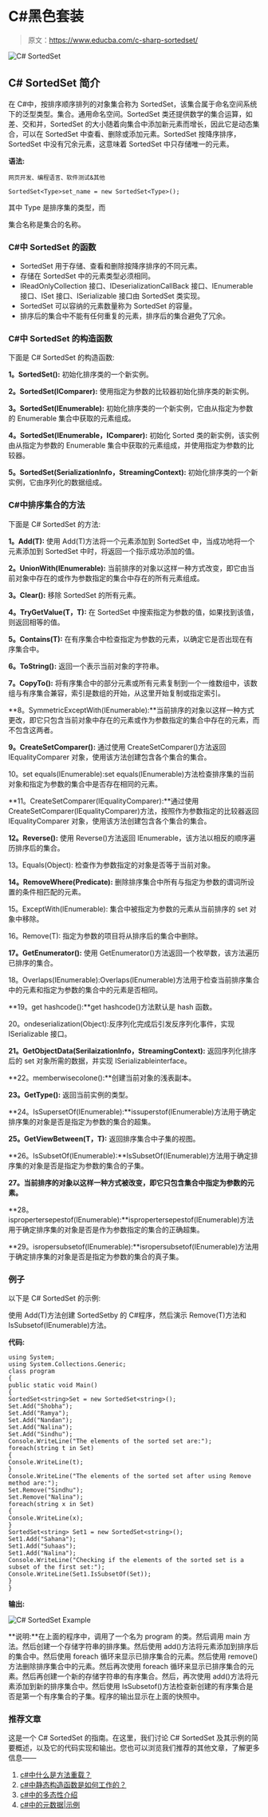 # C#黑色套装

> 原文：<https://www.educba.com/c-sharp-sortedset/>

![C# SortedSet](img/8c8d91659567a105bbaaa7e3e8c9a72b.png)



## C# SortedSet 简介

在 C#中，按排序顺序排列的对象集合称为 SortedSet，该集合属于命名空间系统下的泛型类型。集合。通用命名空间。SortedSet 类还提供数学的集合运算，如差、交和并，SortedSet 的大小随着向集合中添加新元素而增长，因此它是动态集合，可以在 SortedSet 中查看、删除或添加元素。SortedSet 按降序排序，SortedSet 中没有冗余元素，这意味着 SortedSet 中只存储唯一的元素。

**语法:**

<small>网页开发、编程语言、软件测试&其他</small>

```
SortedSet<Type>set_name = new SortedSet<Type>();
```

其中 Type 是排序集的类型，而

集合名称是集合的名称。

### C#中 SortedSet 的函数

*   SortedSet 用于存储、查看和删除按降序排序的不同元素。
*   存储在 SortedSet 中的元素类型必须相同。
*   IReadOnlyCollection 接口、IDeserializationCallBack 接口、IEnumerable 接口、ISet 接口、ISerializable 接口由 SortedSet 类实现。
*   SortedSet 可以容纳的元素数量称为 SortedSet 的容量。
*   排序后的集合中不能有任何重复的元素，排序后的集合避免了冗余。

### C#中 SortedSet 的构造函数

下面是 C# SortedSet 的构造函数:

**1。SortedSet():** 初始化排序类的一个新实例。

**2。SortedSet(IComparer):** 使用指定为参数的比较器初始化排序类的新实例。

**3。SortedSet(IEnumerable):** 初始化排序类的一个新实例，它由从指定为参数的 Enumerable 集合中获取的元素组成。

**4。SortedSet(IEnumerable，IComparer):** 初始化 Sorted 类的新实例，该实例由从指定为参数的 Enumerable 集合中获取的元素组成，并使用指定为参数的比较器。

**5。SortedSet(SerializationInfo，StreamingContext):** 初始化排序类的一个新实例，它由序列化的数据组成。

### C#中排序集合的方法

下面是 C# SortedSet 的方法:

**1。Add(T):** 使用 Add(T)方法将一个元素添加到 SortedSet 中，当成功地将一个元素添加到 SortedSet 中时，将返回一个指示成功添加的值。

**2。UnionWith(IEnumerable):** 当前排序的对象以这样一种方式改变，即它由当前对象中存在的或作为参数指定的集合中存在的所有元素组成。

**3。Clear():** 移除 SortedSet 的所有元素。

**4。TryGetValue(T，T):** 在 SortedSet 中搜索指定为参数的值，如果找到该值，则返回相等的值。

**5。Contains(T):** 在有序集合中检查指定为参数的元素，以确定它是否出现在有序集合中。

**6。ToString():** 返回一个表示当前对象的字符串。

**7。CopyTo():** 将有序集合中的部分元素或所有元素复制到一个一维数组中，该数组与有序集合兼容，索引是数组的开始，从这里开始复制或指定索引。

**8。SymmetricExceptWith(IEnumerable):**当前排序的对象以这样一种方式更改，即它只包含当前对象中存在的元素或作为参数指定的集合中存在的元素，而不包含这两者。

**9。CreateSetComparer():** 通过使用 CreateSetComparer()方法返回 IEqualityComparer 对象，使用该方法创建包含各个集合的集合。

10。set equals(IEnumerable):set equals(IEnumerable)方法检查排序集的当前对象和指定为参数的集合中是否存在相同的元素。

**11。CreateSetComparer(IEqualityComparer):**通过使用 CreateSetComparer(IEqualityComparer)方法，按照作为参数指定的比较器返回 IEqualityComparer 对象，使用该方法创建包含各个集合的集合。

**12。Reverse():** 使用 Reverse()方法返回 IEnumerable，该方法以相反的顺序遍历排序后的集合。

13。Equals(Object): 检查作为参数指定的对象是否等于当前对象。

**14。RemoveWhere(Predicate):** 删除排序集合中所有与指定为参数的谓词所设置的条件相匹配的元素。

15。ExceptWith(IEnumerable): 集合中被指定为参数的元素从当前排序的 set 对象中移除。

16。Remove(T): 指定为参数的项目将从排序后的集合中删除。

**17。GetEnumerator():** 使用 GetEnumerator()方法返回一个枚举数，该方法遍历已排序的集合。

18。Overlaps(IEnumerable):Overlaps(IEnumerable)方法用于检查当前排序集合中的元素和指定为参数的集合中的元素是否相同。

**19。get hashcode():**get hashcode()方法默认是 hash 函数。

20。ondeserialization(Object):反序列化完成后引发反序列化事件，实现 ISerializable 接口。

**21。GetObjectData(SerilaizationInfo，StreamingContext):** 返回序列化排序后的 set 对象所需的数据，并实现 ISerializableinterface。

**22。memberwisecolone():**创建当前对象的浅表副本。

**23。GetType():** 返回当前实例的类型。

**24。IsSupersetOf(IEnumerable):**issuperstof(IEnumerable)方法用于确定排序集的对象是否是指定为参数的集合的超集。

**25。GetViewBetween(T，T):** 返回排序集合中子集的视图。

**26。IsSubsetOf(IEnumerable):**IsSubsetOf(IEnumerable)方法用于确定排序集的对象是否是指定为参数的集合的子集。

**27。当前排序的对象以这样一种方式被改变，即它只包含集合中指定为参数的元素。**

**28。ispropertersepestof(IEnumerable):**ispropertersepestof(IEnumerable)方法用于确定排序集的对象是否是作为参数指定的集合的正确超集。

**29。isropersubsetof(IEnumerable):**isropersubsetof(IEnumerable)方法用于确定排序集的对象是否是指定为参数的集合的真子集。

### 例子

以下是 C# SortedSet 的示例:

使用 Add(T)方法创建 SortedSetby 的 C#程序，然后演示 Remove(T)方法和 IsSubsetof(IEnumerable)方法。

**代码:**

```
using System;
using System.Collections.Generic;
class program
{
public static void Main()
{
SortedSet<string>Set = new SortedSet<string>();
Set.Add("Shobha");
Set.Add("Ramya");
Set.Add("Nandan");
Set.Add("Nalina");
Set.Add("Sindhu");
Console.WriteLine("The elements of the sorted set are:");
foreach(string t in Set)
{
Console.WriteLine(t);
}
Console.WriteLine("The elements of the sorted set after using Remove method are:");
Set.Remove("Sindhu");
Set.Remove("Nalina");
foreach(string x in Set)
{
Console.WriteLine(x);
}
SortedSet<string> Set1 = new SortedSet<string>();
Set1.Add("Sahana");
Set1.Add("Suhaas");
Set1.Add("Nalina");
Console.WriteLine("Checking if the elements of the sorted set is a subset of the first set:");
Console.WriteLine(Set1.IsSubsetOf(Set));
}
}
```

**输出:**

![C# SortedSet Example](img/5c9fbfab8d1b08c5f950266682a13f7b.png)



**说明:**在上面的程序中，调用了一个名为 program 的类。然后调用 main 方法。然后创建一个存储字符串的排序集。然后使用 add()方法将元素添加到排序后的集合中。然后使用 foreach 循环来显示已排序集合的元素。然后使用 remove()方法删除排序集合中的元素。然后再次使用 foreach 循环来显示已排序集合的元素。然后再创建一个新的存储字符串的有序集合。然后，再次使用 add()方法将元素添加到新的排序集合中。然后使用 IsSubsetof()方法检查新创建的有序集合是否是第一个有序集合的子集。程序的输出显示在上面的快照中。

### 推荐文章

这是一个 C# SortedSet 的指南。在这里，我们讨论 C# SortedSet 及其示例的简要概述，以及它的代码实现和输出。您也可以浏览我们推荐的其他文章，了解更多信息——

1.  [c#中什么是方法重载？](https://www.educba.com/method-overloading-in-c-sharp/)
2.  [c#中静态构造函数是如何工作的？](https://www.educba.com/static-constructor-in-c-sharp/)
3.  [c#中的多态性介绍](https://www.educba.com/polymorphism-in-c-sharp/)
4.  [c#中的元数据|示例](https://www.educba.com/metadata-in-c-sharp/)





